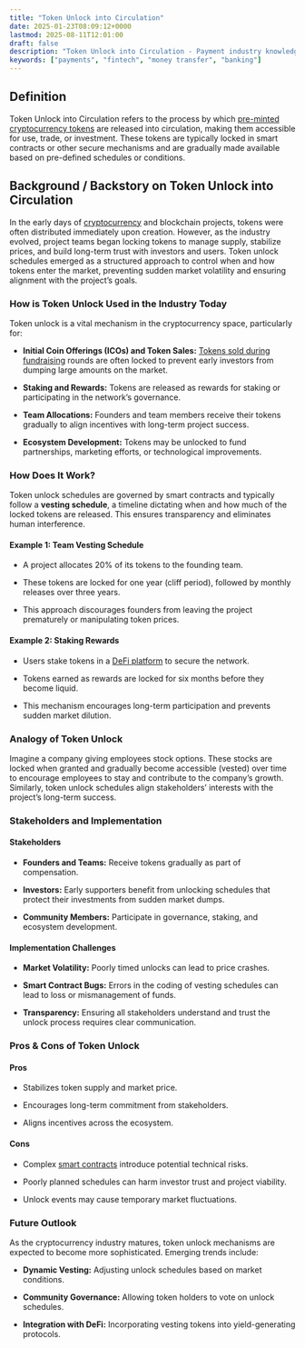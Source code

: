 ```yaml
---
title: "Token Unlock into Circulation"
date: 2025-01-23T08:09:12+0000
lastmod: 2025-08-11T12:01:00
draft: false
description: "Token Unlock into Circulation - Payment industry knowledge and insights"
keywords: ["payments", "fintech", "money transfer", "banking"]
---
```


## Definition

Token Unlock into Circulation refers to the process by which [pre-minted cryptocurrency tokens](https://faisalkhanllc.xyz/resources/payments-wiki/m/minting-cryptocurrency-coins/) are released into circulation, making them accessible for use, trade, or investment. These tokens are typically locked in smart contracts or other secure mechanisms and are gradually made available based on pre-defined schedules or conditions.

## Background / Backstory on Token Unlock into Circulation

In the early days of [cryptocurrency](https://faisalkhanllc.xyz/resources/payments-wiki/c/cryptocurrency/) and blockchain projects, tokens were often distributed immediately upon creation. However, as the industry evolved, project teams began locking tokens to manage supply, stabilize prices, and build long-term trust with investors and users. Token unlock schedules emerged as a structured approach to control when and how tokens enter the market, preventing sudden market volatility and ensuring alignment with the project’s goals.

### How is Token Unlock Used in the Industry Today

Token unlock is a vital mechanism in the cryptocurrency space, particularly for:

- **Initial Coin Offerings (ICOs) and Token Sales:** [Tokens sold during fundraising](https://faisalkhanllc.xyz/resources/payments-wiki/t/token-pre-sale/) rounds are often locked to prevent early investors from dumping large amounts on the market.

- **Staking and Rewards:** Tokens are released as rewards for staking or participating in the network’s governance.

- **Team Allocations:** Founders and team members receive their tokens gradually to align incentives with long-term project success.

- **Ecosystem Development:** Tokens may be unlocked to fund partnerships, marketing efforts, or technological improvements.

### How Does It Work?

Token unlock schedules are governed by smart contracts and typically follow a **vesting schedule**, a timeline dictating when and how much of the locked tokens are released. This ensures transparency and eliminates human interference.

#### Example 1: Team Vesting Schedule

- A project allocates 20% of its tokens to the founding team.

- These tokens are locked for one year (cliff period), followed by monthly releases over three years.

- This approach discourages founders from leaving the project prematurely or manipulating token prices.

#### Example 2: Staking Rewards

- Users stake tokens in a [DeFi platform](https://faisalkhanllc.xyz/resources/payments-wiki/d/decentralized-finance-defi/) to secure the network.

- Tokens earned as rewards are locked for six months before they become liquid.

- This mechanism encourages long-term participation and prevents sudden market dilution.

### Analogy of Token Unlock

Imagine a company giving employees stock options. These stocks are locked when granted and gradually become accessible (vested) over time to encourage employees to stay and contribute to the company’s growth. Similarly, token unlock schedules align stakeholders’ interests with the project’s long-term success.

### Stakeholders and Implementation

#### Stakeholders

- **Founders and Teams:** Receive tokens gradually as part of compensation.

- **Investors:** Early supporters benefit from unlocking schedules that protect their investments from sudden market dumps.

- **Community Members:** Participate in governance, staking, and ecosystem development.

#### Implementation Challenges

- **Market Volatility:** Poorly timed unlocks can lead to price crashes.

- **Smart Contract Bugs:** Errors in the coding of vesting schedules can lead to loss or mismanagement of funds.

- **Transparency:** Ensuring all stakeholders understand and trust the unlock process requires clear communication.

### Pros & Cons of Token Unlock

#### Pros

- Stabilizes token supply and market price.

- Encourages long-term commitment from stakeholders.

- Aligns incentives across the ecosystem.

#### Cons

- Complex [smart contracts](https://faisalkhanllc.xyz/resources/payments-wiki/s/smart-contract/) introduce potential technical risks.

- Poorly planned schedules can harm investor trust and project viability.

- Unlock events may cause temporary market fluctuations.

### Future Outlook

As the cryptocurrency industry matures, token unlock mechanisms are expected to become more sophisticated. Emerging trends include:

- **Dynamic Vesting:** Adjusting unlock schedules based on market conditions.

- **Community Governance:** Allowing token holders to vote on unlock schedules.

- **Integration with DeFi:** Incorporating vesting tokens into yield-generating protocols.